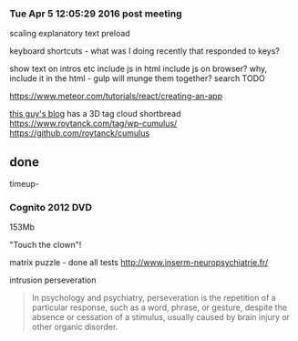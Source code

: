 
### Tue Apr  5 12:05:29 2016 post meeting

scaling
explanatory text
preload



keyboard shortcuts - what was I doing recently that responded to keys?

show text on intros etc
include js in html
include js on browser? why, include it in the html - gulp will munge them together?
search TODO


https://www.meteor.com/tutorials/react/creating-an-app


[this guy's blog](http://codeblog.shawson.co.uk/adding-cross-browser-consistent-keyboard-short-cuts-to-your-website/) has a 3D tag cloud
shortbread
https://www.roytanck.com/tag/wp-cumulus/
https://github.com/roytanck/cumulus


## done

timeup-

### Cognito 2012 DVD

153Mb

"Touch the clown"!

matrix puzzle - done all tests
http://www.inserm-neuropsychiatrie.fr/

intrusion
perseveration
>In psychology and psychiatry, perseveration is the repetition of a particular response, such as a word, phrase, or gesture, despite the absence or cessation of a stimulus, usually caused by brain injury or other organic disorder.
